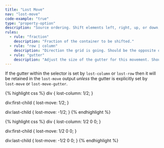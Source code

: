 ```yaml
---
title: "Lost Move"
nav: "lost-move"
code-example: "true"
type: "property-option"
description: "Source ordering. Shift elements left, right, up, or down, by their left or top position by passing a positive or negative fraction."
rules:
  - rule: "fraction"
    description: "Fraction of the container to be shifted."
  - rule: "row | column"
    description: "Direction the grid is going. Should be the opposite of the column or row it's being used on."
  - rule: "gutter"
    description: "Adjust the size of the gutter for this movement. Should match the element's gutter."
---
```


If the gutter within the selector is set by `lost-column` or `lost-row` then it will be retained in the `lost-move` output *unless* the gutter is explicitly set by `lost-move` or `lost-move-gutter`.

{% highlight css %}
div {
  lost-column: 1/2;
}

div:first-child {
  lost-move: 1/2;
}

div:last-child {
  lost-move: -1/2;
}
{% endhighlight %}

{% highlight css %}
div {
  lost-column: 1/2 0 0;
}

div:first-child {
  lost-move: 1/2 0 0;
}

div:last-child {
  lost-move: -1/2 0 0;
}
{% endhighlight %}
